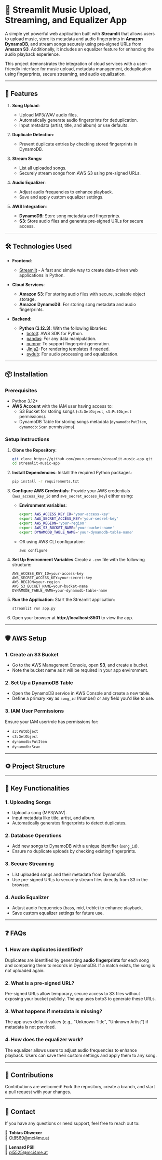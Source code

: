 # 🎵 Streamlit Music Upload, Streaming, and Equalizer App

A simple yet powerful web application built with **Streamlit** that allows users to upload music, store its metadata and audio fingerprints in **Amazon DynamoDB**, and stream songs securely using pre-signed URLs from **Amazon S3**. Additionally, it includes an equalizer feature for enhancing the audio playback experience.

This project demonstrates the integration of cloud services with a user-friendly interface for music upload, metadata management, deduplication using fingerprints, secure streaming, and audio equalization.

---

## 🚀 Features

1. **Song Upload**:
   - Upload MP3/WAV audio files.
   - Automatically generate audio fingerprints for deduplication.
   - Input metadata (artist, title, and album) or use defaults.

2. **Duplicate Detection**:
   - Prevent duplicate entries by checking stored fingerprints in DynamoDB.

3. **Stream Songs**:
   - List all uploaded songs.
   - Securely stream songs from AWS S3 using pre-signed URLs.

4. **Audio Equalizer**:
   - Adjust audio frequencies to enhance playback.
   - Save and apply custom equalizer settings.

5. **AWS Integration**:
   - **DynamoDB**: Store song metadata and fingerprints.
   - **S3**: Store audio files and generate pre-signed URLs for secure access.

---

## 🛠️ Technologies Used

- **Frontend**:
  - [Streamlit](https://streamlit.io/) - A fast and simple way to create data-driven web applications in Python.

- **Cloud Services**:
  - **Amazon S3**: For storing audio files with secure, scalable object storage.
  - **Amazon DynamoDB**: For storing song metadata and audio fingerprints.

- **Backend**:
  - **Python (3.12.3)**: With the following libraries:
    - [boto3](https://boto3.amazonaws.com/v1/documentation/api/latest/index.html): AWS SDK for Python.
    - [pandas](https://pandas.pydata.org/): For any data manipulation.
    - [numpy](https://numpy.org/): To support fingerprint generation.
    - [Jinja2](https://palletsprojects.com/p/jinja/): For rendering templates if needed.
    - [pydub](https://pydub.com/): For audio processing and equalization.

---

## 📦 Installation

### Prerequisites
- Python 3.12+
- **AWS Account** with the IAM user having access to:
  - S3 Bucket for storing songs (`s3:GetObject`, `s3:PutObject` permissions).
  - DynamoDB Table for storing songs metadata (`dynamodb:PutItem`, `dynamodb:Scan` permissions).

### Setup Instructions

1. **Clone the Repository**:
   ```bash
   git clone https://github.com/yourusername/streamlit-music-app.git
   cd streamlit-music-app
   ```

2. **Install Dependencies**:
   Install the required Python packages:
   ```bash
   pip install -r requirements.txt
   ```

3. **Configure AWS Credentials**:
   Provide your AWS credentials (`aws_access_key_id` and `aws_secret_access_key`) either using:
   - **Environment variables**:
     ```bash
     export AWS_ACCESS_KEY_ID='your-access-key'
     export AWS_SECRET_ACCESS_KEY='your-secret-key'
     export AWS_REGION='your-region'
     export AWS_S3_BUCKET_NAME='your-bucket-name'
     export DYNAMODB_TABLE_NAME='your-dynamodb-table-name'
     ```
   - OR using AWS CLI configuration:
     ```bash
     aws configure
     ```

4. **Set Up Environment Variables**
   Create a `.env` file with the following structure:
   ```
   AWS_ACCESS_KEY_ID=your-access-key
   AWS_SECRET_ACCESS_KEY=your-secret-key
   AWS_REGION=your-region
   AWS_S3_BUCKET_NAME=your-bucket-name
   DYNAMODB_TABLE_NAME=your-dynamodb-table-name
   ```

5. **Run the Application**:
   Start the Streamlit application:
   ```bash
   streamlit run app.py
   ```

6. Open your browser at **http://localhost:8501** to view the app.

---

## 🛡️ AWS Setup

### 1. **Create an S3 Bucket**
   - Go to the AWS Management Console, open **S3**, and create a bucket.
   - Note the bucket name as it will be required in your app environment.

### 2. **Set Up a DynamoDB Table**
   - Open the DynamoDB service in AWS Console and create a new table.
   - Define a primary key as `song_id` (Number) or any field you'd like to use.

### 3. **IAM User Permissions**
   Ensure your IAM user/role has permissions for:
   - `s3:PutObject`
   - `s3:GetObject`
   - `dynamodb:PutItem`
   - `dynamodb:Scan`

---

## ⚙️ Project Structure


---

## 🔑 Key Functionalities

### 1. **Uploading Songs**
   - Upload a song (MP3/WAV).
   - Input metadata like title, artist, and album.
   - Automatically generates fingerprints to detect duplicates.

### 2. **Database Operations**
   - Add new songs to DynamoDB with a unique identifier (`song_id`).
   - Ensure no duplicate uploads by checking existing fingerprints.

### 3. **Secure Streaming**
   - List uploaded songs and their metadata from DynamoDB.
   - Use pre-signed URLs to securely stream files directly from S3 in the browser.

### 4. **Audio Equalizer**
   - Adjust audio frequencies (bass, mid, treble) to enhance playback.
   - Save custom equalizer settings for future use.

---

## ❓ FAQs

### 1. **How are duplicates identified?**
   Duplicates are identified by generating **audio fingerprints** for each song and comparing them to records in DynamoDB. If a match exists, the song is not uploaded again.

### 2. **What is a pre-signed URL?**
   Pre-signed URLs allow temporary, secure access to S3 files without exposing your bucket publicly. The app uses boto3 to generate these URLs.

### 3. **What happens if metadata is missing?**
   The app uses default values (e.g., "Unknown Title", "Unknown Artist") if metadata is not provided.

### 4. **How does the equalizer work?**
   The equalizer allows users to adjust audio frequencies to enhance playback. Users can save their custom settings and apply them to any song.

---

## 🤝 Contributions

Contributions are welcomed! Fork the repository, create a branch, and start a pull request with your changes.

---


## 📧 Contact

If you have any questions or need support, feel free to reach out to:

👤 **Tobias Obwexer**  
📧 [Ot8569@mci4me.at](mailto:Ot8569@mci4me.at)

👤 **Lennard Pöll**  
📧 [pl5525@mci4me.at](mailto:pl5525@mci4me.at)
